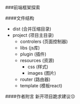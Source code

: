 ###前端框架探索

####文件结构
* dist   (合并压缩目录)<br/>
* project   (项目主目录)<br/>
    * controlers   (页面控制器)<br/>
    * libs  (js库)<br/>
    * plugin    (插件)<br/>
    * resources (资源)<br/>
        * css  (样式)<br/>
        * images   (图片)<br/>
    * router    (路由器)<br/>
    * template  (模板react)<br/>

####作者附言
新开项目跪求建议:kissing:
